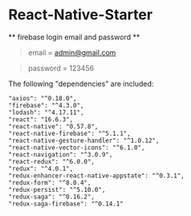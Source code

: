 # React-Native-Starter

** firebase login email and password **	

  > email = admin@gmail.com
  
  > password = 123456

  The following "dependencies" are included:
  
    "axios": "^0.18.0",
    "firebase": "^4.3.0",
    "lodash": "^4.17.11",
    "react": "16.6.3",
    "react-native": "0.57.8",
    "react-native-firebase": "^5.1.1",
    "react-native-gesture-handler": "^1.0.12",
    "react-native-vector-icons": "^6.1.0",
    "react-navigation": "^3.0.9",
    "react-redux": "^6.0.0",
    "redux": "^4.0.1",
    "redux-enhancer-react-native-appstate": "^0.3.1",
    "redux-form": "^8.0.4",
    "redux-persist": "^5.10.0",
    "redux-saga": "^0.16.2",
    "redux-saga-firebase": "^0.14.1"
    
    
    
